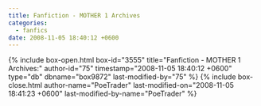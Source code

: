 ```yaml
---
title: Fanfiction - MOTHER 1 Archives
categories:
  - fanfics
date: 2008-11-05 18:40:12 +0600
---
```

{% include box-open.html box-id="3555" title="Fanfiction - MOTHER 1 Archives:" author-id="75" timestamp="2008-11-05 18:40:12 +0600" type="db" dbname="box9872" last-modified-by="75" %}
<navigator group="Fanfics|Mother1" offdir="TRUE" /> <displaytor />
{% include box-close.html author-name="PoeTrader" last-modified-on="2008-11-05 18:41:23 +0600" last-modified-by-name="PoeTrader" %}
